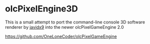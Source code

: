# olcPixelEngine3D

This is a small attempt to port the command-line console 3D software renderer by [javidx9](https://github.com/OneLoneCoder) into the newer olcPixelGameEngine 2.0

https://github.com/OneLoneCoder/olcPixelGameEngine
